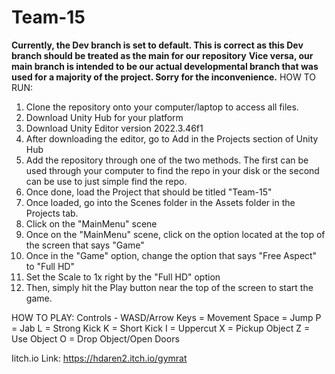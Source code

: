 # Team-15

**Currently, the Dev branch is set to default. This is correct as this Dev branch should be treated as the main for our repository**
**Vice versa, our main branch is intended to be our actual developmental branch that was used for a majority of the project. Sorry for the inconvenience.**
HOW TO RUN:
1. Clone the repository onto your computer/laptop to access all files.
2. Download Unity Hub for your platform
3. Download Unity Editor version 2022.3.46f1
4. After downloading the editor, go to Add in the Projects section of Unity Hub
5. Add the repository through one of the two methods. The first can be used through your computer to find the repo in your disk or the second can be use to just simple find the repo.
6. Once done, load the Project that should be titled "Team-15"
7. Once loaded, go into the Scenes folder in the Assets folder in the Projects tab.
8. Click on the "MainMenu" scene
9. Once on the "MainMenu" scene, click on the option located at the top of the screen that says "Game"
10. Once in the "Game" option, change the option that says "Free Aspect" to "Full HD"
11. Set the Scale to 1x right by the "Full HD" option
12. Then, simply hit the Play button near the top of the screen to start the game. 

HOW TO PLAY:
Controls -
WASD/Arrow Keys = Movement
Space = Jump
P = Jab
L = Strong Kick
K = Short Kick
I = Uppercut
X = Pickup Object
Z = Use Object
O = Drop Object/Open Doors

Iitch.io Link:
https://hdaren2.itch.io/gymrat
